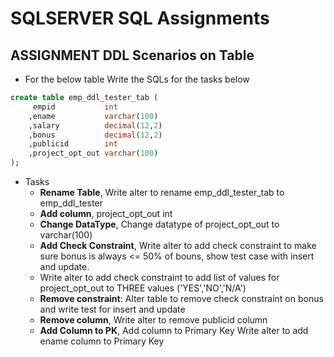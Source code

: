 # SQLSERVER SQL Assignments

## **ASSIGNMENT** DDL Scenarios on Table
* For the below table Write the SQLs for the tasks below
```sql
create table emp_ddl_tester_tab (
     empid           int
    ,ename           varchar(100)
    ,salary          decimal(12,2)
    ,bonus           decimal(12,2)
    ,publicid        int
    ,project_opt_out varchar(100)
);
```
* Tasks 
    * **Rename Table**, Write alter to rename emp_ddl_tester_tab to emp_ddl_tester
    * **Add column**, project_opt_out int
    * **Change DataType**, Change datatype of project_opt_out to varchar(100)
    * **Add Check Constraint**, Write alter to add check constraint to make sure bonus is always <= 50% of bouns, show test case with insert and update.
    * Write alter to add check constraint to add list of values for project_opt_out to THREE values ('YES','NO','N/A')
    * **Remove constraint**:
Alter table to remove check constraint on bonus and write test for insert and update
    * **Remove column**, Write alter to remove publicid column
    * **Add Column to PK**, Add column to Primary Key Write alter to add ename column to Primary Key
